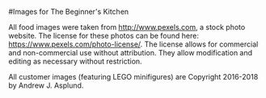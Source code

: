#Images for The Beginner's Kitchen

All food images were taken from http://www.pexels.com, a stock photo website. The license for these photos can be found here: https://www.pexels.com/photo-license/. The license allows for commercial and non-commercial use without attribution. They allow modification and editing as necessary without restriction.

All customer images (featuring LEGO minifigures) are Copyright 2016-2018 by Andrew J. Asplund.